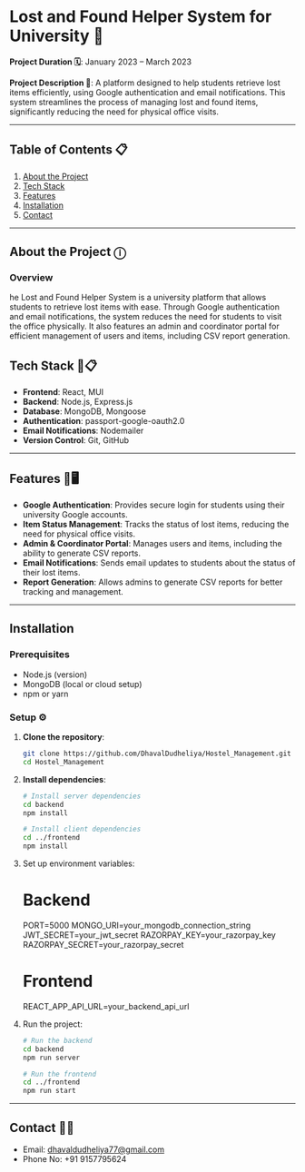 # Lost and Found Helper System for University 🚀

**Project Duration 🗓️**: January 2023 – March 2023

**Project Description 📃**: A platform designed to help students retrieve lost items efficiently, using Google authentication and email notifications. This system streamlines the process of managing lost and found items, significantly reducing the need for physical office visits.

---

## Table of Contents 📋
1. [About the Project](#about-the-project)
2. [Tech Stack](#tech-stack)
3. [Features](#features)
4. [Installation](#installation)
5. [Contact](#contact)

---
  
## About the Project ⓘ

### Overview
he Lost and Found Helper System is a university platform that allows students to retrieve lost items with ease. Through Google authentication and email notifications, the system reduces the need for students to visit the office physically. It also features an admin and coordinator portal for efficient management of users and items, including CSV report generation.

## Tech Stack 🚀📋

- **Frontend**: React, MUI
- **Backend**: Node.js, Express.js
- **Database**: MongoDB, Mongoose
- **Authentication**: passport-google-oauth2.0
- **Email Notifications**: Nodemailer
- **Version Control**: Git, GitHub

---

## Features 📱🖥️

- **Google Authentication**: Provides secure login for students using their university Google accounts.
- **Item Status Management**: Tracks the status of lost items, reducing the need for physical office visits.
- **Admin & Coordinator Portal**: Manages users and items, including the ability to generate CSV reports.
- **Email Notifications**: Sends email updates to students about the status of their lost items.
- **Report Generation**: Allows admins to generate CSV reports for better tracking and management.

---

## Installation

### Prerequisites
- Node.js (version)
- MongoDB (local or cloud setup)
- npm or yarn

### Setup ⚙️

1. **Clone the repository**:
   ```bash
   git clone https://github.com/DhavalDudheliya/Hostel_Management.git
   cd Hostel_Management

2. **Install dependencies**:
   ```bash
   # Install server dependencies
   cd backend
   npm install

   # Install client dependencies
   cd ../frontend
   npm install

3. Set up environment variables: 
   # Backend
   PORT=5000
   MONGO_URI=your_mongodb_connection_string
   JWT_SECRET=your_jwt_secret
   RAZORPAY_KEY=your_razorpay_key
   RAZORPAY_SECRET=your_razorpay_secret

   # Frontend
   REACT_APP_API_URL=your_backend_api_url

4. Run the project:
   ```bash
   # Run the backend
   cd backend
   npm run server

   # Run the frontend
   cd ../frontend
   npm run start

---

## Contact 📩📞

- Email: dhavaldudheliya77@gmail.com
- Phone No: +91 9157795624


